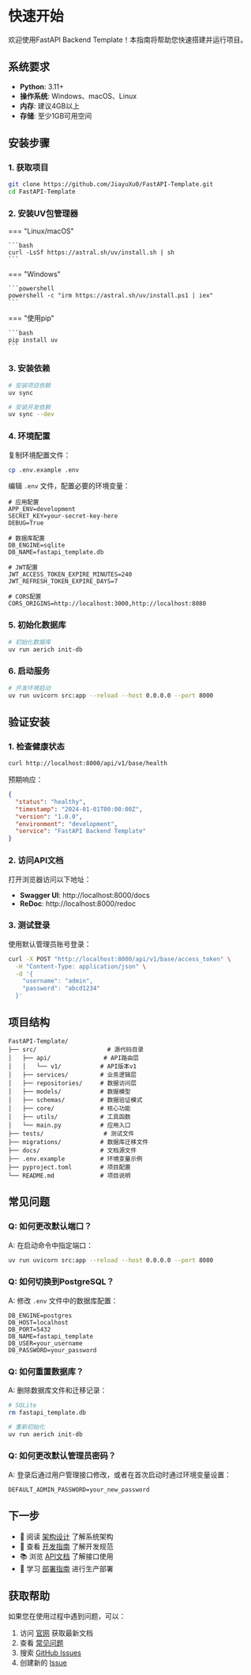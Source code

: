# 快速开始

欢迎使用FastAPI Backend Template！本指南将帮助您快速搭建并运行项目。

## 系统要求

- **Python**: 3.11+
- **操作系统**: Windows、macOS、Linux
- **内存**: 建议4GB以上
- **存储**: 至少1GB可用空间

## 安装步骤

### 1. 获取项目

```bash
git clone https://github.com/JiayuXu0/FastAPI-Template.git
cd FastAPI-Template
```

### 2. 安装UV包管理器

=== "Linux/macOS"

    ```bash
    curl -LsSf https://astral.sh/uv/install.sh | sh
    ```

=== "Windows"

    ```powershell
    powershell -c "irm https://astral.sh/uv/install.ps1 | iex"
    ```

=== "使用pip"

    ```bash
    pip install uv
    ```

### 3. 安装依赖

```bash
# 安装项目依赖
uv sync

# 安装开发依赖
uv sync --dev
```

### 4. 环境配置

复制环境配置文件：

```bash
cp .env.example .env
```

编辑 `.env` 文件，配置必要的环境变量：

```env
# 应用配置
APP_ENV=development
SECRET_KEY=your-secret-key-here
DEBUG=True

# 数据库配置
DB_ENGINE=sqlite
DB_NAME=fastapi_template.db

# JWT配置
JWT_ACCESS_TOKEN_EXPIRE_MINUTES=240
JWT_REFRESH_TOKEN_EXPIRE_DAYS=7

# CORS配置
CORS_ORIGINS=http://localhost:3000,http://localhost:8080
```

### 5. 初始化数据库

```bash
# 初始化数据库
uv run aerich init-db
```

### 6. 启动服务

```bash
# 开发环境启动
uv run uvicorn src:app --reload --host 0.0.0.0 --port 8000
```

## 验证安装

### 1. 检查健康状态

```bash
curl http://localhost:8000/api/v1/base/health
```

预期响应：

```json
{
  "status": "healthy",
  "timestamp": "2024-01-01T00:00:00Z",
  "version": "1.0.0",
  "environment": "development",
  "service": "FastAPI Backend Template"
}
```

### 2. 访问API文档

打开浏览器访问以下地址：

- **Swagger UI**: http://localhost:8000/docs
- **ReDoc**: http://localhost:8000/redoc

### 3. 测试登录

使用默认管理员账号登录：

```bash
curl -X POST "http://localhost:8000/api/v1/base/access_token" \
  -H "Content-Type: application/json" \
  -d '{
    "username": "admin",
    "password": "abcd1234"
  }'
```

## 项目结构

```
FastAPI-Template/
├── src/                    # 源代码目录
│   ├── api/               # API路由层
│   │   └── v1/           # API版本v1
│   ├── services/         # 业务逻辑层
│   ├── repositories/     # 数据访问层
│   ├── models/           # 数据模型
│   ├── schemas/          # 数据验证模式
│   ├── core/             # 核心功能
│   ├── utils/            # 工具函数
│   └── main.py           # 应用入口
├── tests/                 # 测试文件
├── migrations/           # 数据库迁移文件
├── docs/                 # 文档源文件
├── .env.example          # 环境变量示例
├── pyproject.toml        # 项目配置
└── README.md             # 项目说明
```

## 常见问题

### Q: 如何更改默认端口？

A: 在启动命令中指定端口：

```bash
uv run uvicorn src:app --reload --host 0.0.0.0 --port 8080
```

### Q: 如何切换到PostgreSQL？

A: 修改 `.env` 文件中的数据库配置：

```env
DB_ENGINE=postgres
DB_HOST=localhost
DB_PORT=5432
DB_NAME=fastapi_template
DB_USER=your_username
DB_PASSWORD=your_password
```

### Q: 如何重置数据库？

A: 删除数据库文件和迁移记录：

```bash
# SQLite
rm fastapi_template.db

# 重新初始化
uv run aerich init-db
```

### Q: 如何更改默认管理员密码？

A: 登录后通过用户管理接口修改，或者在首次启动时通过环境变量设置：

```env
DEFAULT_ADMIN_PASSWORD=your_new_password
```

## 下一步

- 📖 阅读 [架构设计](../architecture/) 了解系统架构
- 🔧 查看 [开发指南](../development/) 了解开发规范
- 📚 浏览 [API文档](../api/) 了解接口使用
- 🚀 学习 [部署指南](../development/deployment.md) 进行生产部署

## 获取帮助

如果您在使用过程中遇到问题，可以：

1. 访问 [官网](http://fastapi.infyai.cn/) 获取最新文档
2. 查看 [常见问题](../faq.md)
3. 搜索 [GitHub Issues](https://github.com/JiayuXu0/FastAPI-Template/issues)
4. 创建新的 [Issue](https://github.com/JiayuXu0/FastAPI-Template/issues/new)